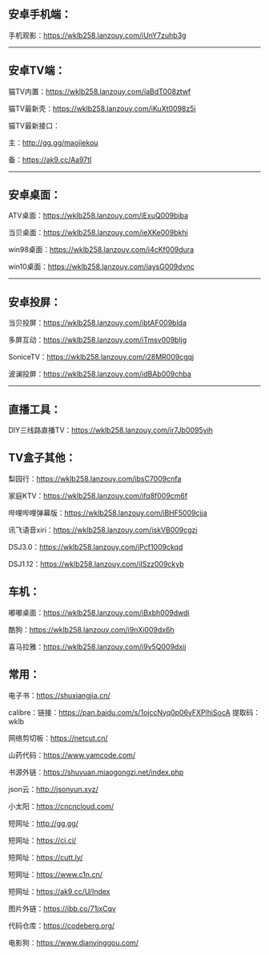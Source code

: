 安卓手机端：
-------
手机观影：https://wklb258.lanzouy.com/iUnY7zuhb3g

--------------------------------------------------------

安卓TV端：
-------
猫TV内置：https://wklb258.lanzouy.com/iaBdT008ztwf



猫TV最新壳：https://wklb258.lanzouy.com/iKuXt0098z5i


猫TV最新接口：

主：http://gg.gg/maojiekou

备：https://ak9.cc/Aa97tl

--------------------------------------------------------
安卓桌面：
-------
ATV桌面：https://wklb258.lanzouy.com/iExuQ009biba

当贝桌面：https://wklb258.lanzouy.com/ieXKe009bkhi

win98桌面：https://wklb258.lanzouy.com/i4cKf009dura

win10桌面：https://wklb258.lanzouy.com/iaysG009dvnc

--------------------------------------------------------
安卓投屏：
------
当贝投屏：https://wklb258.lanzouy.com/ibtAF009blda

多屏互动：https://wklb258.lanzouy.com/iTmsv009bljg

SoniceTV：https://wklb258.lanzouy.com/i28MR009cgqj

波澜投屏：https://wklb258.lanzouy.com/idBAb009chba

--------------------------------------------------------
直播工具：
-------
DIY三线路直播TV：https://wklb258.lanzouy.com/ir7Jb0095yih

TV盒子其他：
-------------
梨园行：https://wklb258.lanzouy.com/ibsC7009cnfa

家庭KTV：https://wklb258.lanzouy.com/ifq8f009cm6f

哔哩哔哩弹幕版：https://wklb258.lanzouy.com/iBHF5009cjja

讯飞语音xiri：https://wklb258.lanzouy.com/iskVB009cgzi

DSJ3.0：https://wklb258.lanzouy.com/iPcf1009ckqd

DSJ1.12：https://wklb258.lanzouy.com/iISzz009ckyb

车机：
----
嘟嘟桌面：https://wklb258.lanzouy.com/iBxbh009dwdi

酷狗：https://wklb258.lanzouy.com/i9nXi009dx6h

喜马拉雅：https://wklb258.lanzouy.com/i9v5Q009dxij


常用：
---------
电子书：https://shuxiangjia.cn/

calibre：链接：https://pan.baidu.com/s/1ojccNyq0p06vFXPlhiSocA 提取码：wklb 

网络剪切板：https://netcut.cn/

山药代码：https://www.yamcode.com/

书源外链：https://shuyuan.miaogongzi.net/index.php

json云：http://jsonyun.xyz/

小太阳：https://cncncloud.com/

短网址：http://gg.gg/

短网址：https://ci.ci/

短网址：https://cutt.ly/

短网址：https://www.c1n.cn/

短网址：https://ak9.cc/U/Index

图片外链：https://ibb.co/71jxCqv

代码仓库：https://codeberg.org/

电影狗：https://www.dianyinggou.com/
